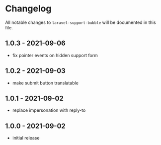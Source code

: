 # Changelog

All notable changes to `laravel-support-bubble` will be documented in this file.

## 1.0.3 - 2021-09-06

- fix pointer events on hidden support form

## 1.0.2 - 2021-09-03

- make submit button translatable

## 1.0.1 - 2021-09-02

- replace impersonation with reply-to

## 1.0.0 - 2021-09-02

- initial release
